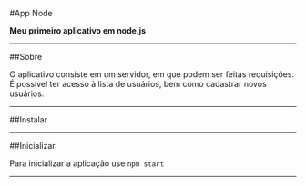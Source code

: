 #App Node

**Meu primeiro aplicativo em node.js**

---

##Sobre

O aplicativo consiste em um servidor, em que podem ser feitas requisições. É possível ter acesso à lista de usuários, bem como cadastrar novos usuários.

---

##Instalar



---

##Inicializar

Para inicializar a aplicação use `npm start`

---
